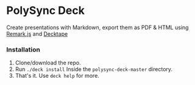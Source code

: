 # PolySync Deck
Create presentations with Markdown, export them as PDF & HTML using [Remark.js](https://github.com/gnab/remark) and [Decktape](https://github.com/astefanutti/decktape/)

### Installation

1. Clone/download the repo.
2. Run `./deck install` Inside the `polysync-deck-master` directory.
3. That's it. Use `deck help` for more.
